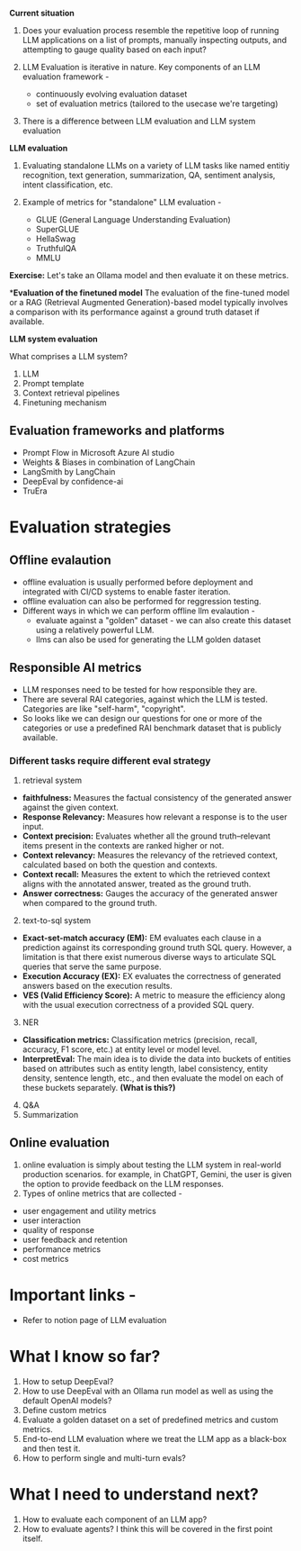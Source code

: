 **Current situation**

1. Does your evaluation process resemble the repetitive loop of running LLM applications on a list of prompts, manually inspecting outputs, and attempting to gauge quality based on each input?

2. LLM Evaluation is iterative in nature. Key components of an LLM evaluation framework - 
    - continuously evolving evaluation dataset
    - set of evaluation metrics (tailored to the usecase we're targeting)

3. There is a difference between LLM evaluation and LLM system evaluation

**LLM evaluation**
1. Evaluating standalone LLMs on a variety of LLM tasks like named entitiy recognition, text generation, summarization, QA, sentiment analysis, intent classification, etc.

2. Example of metrics for "standalone" LLM evaluation - 
    - GLUE (General Language Understanding Evaluation)
    - SuperGLUE
    - HellaSwag
    - TruthfulQA
    - MMLU

**Exercise:** Let's take an Ollama model and then evaluate it on these metrics.

***Evaluation of the finetuned model**
The evaluation of the fine-tuned model or a RAG (Retrieval Augmented Generation)-based model typically involves a comparison with its performance against a ground truth dataset if available.

**LLM system evaluation**

What comprises a LLM system?
1. LLM
2. Prompt template
3. Context retrieval pipelines
4. Finetuning mechanism

## Evaluation frameworks and platforms

- Prompt Flow in Microsoft Azure AI studio
- Weights & Biases in combination of LangChain
- LangSmith by LangChain
- DeepEval by confidence-ai
- TruEra

# Evaluation strategies

## Offline evalaution

- offline evaluation is usually performed before deployment and integrated with CI/CD systems to enable faster iteration.
- offline evaluation can also be performed for reggression testing.
- Different ways in which we can perform offline llm evalaution - 
    - evaluate against a "golden" dataset - we can also create this dataset using a relatively powerful LLM.
    - llms can also be used for generating the LLM golden dataset


## Responsible AI metrics
- LLM responses need to be tested for how responsible they are.
- There are several RAI categories, against which the LLM is tested. Categories are like "self-harm", "copyright".
- So looks like we can design our questions for one or more of the categories or use a predefined RAI benchmark dataset that is publicly available.

### Different tasks require different eval strategy
1. retrieval system
- **faithfulness:** Measures the factual consistency of the generated answer against the given context.
- **Response Relevancy:** Measures how relevant a response is to the user input.
- **Context precision:** Evaluates whether all the ground truth–relevant items present in the contexts are ranked higher or not.
- **Context relevancy:** Measures the relevancy of the retrieved context, calculated based on both the question and contexts.
- **Context recall:** Measures the extent to which the retrieved context aligns with the annotated answer, treated as the ground truth.
- **Answer correctness:** Gauges the accuracy of the generated answer when compared to the ground truth.

2. text-to-sql system
- **Exact-set-match accuracy (EM):** EM evaluates each clause in a prediction against its corresponding ground truth SQL query. However, a limitation is that there exist numerous diverse ways to articulate SQL queries that serve the same purpose.
- **Execution Accuracy (EX):** EX evaluates the correctness of generated answers based on the execution results.
- **VES (Valid Efficiency Score):** A metric to measure the efficiency along with the usual execution correctness of a provided SQL query.

3. NER
- **Classification metrics:** Classification metrics (precision, recall, accuracy, F1 score, etc.) at entity level or model level.
- **InterpretEval:** The main idea is to divide the data into buckets of entities based on attributes such as entity length, label consistency, entity density, sentence length, etc., and then evaluate the model on each of these buckets separately. **(What is this?)**

4. Q&A
5. Summarization

## Online evaluation
1. online evaluation is simply about testing the LLM system in real-world production scenarios. for example, in ChatGPT, Gemini, the user is given the option to provide feedback on the LLM responses.
2. Types of online metrics that are collected - 
- user engagement and utility metrics
- user interaction
- quality of response
- user feedback and retention
- performance metrics
- cost metrics


# Important links - 
- Refer to notion page of LLM evaluation

# What I know so far?
1. How to setup DeepEval?
2. How to use DeepEval with an Ollama run model as well as using the default OpenAI models?
3. Define custom metrics
4. Evaluate a golden dataset on a set of predefined metrics and custom metrics.
5. End-to-end LLM evaluation where we treat the LLM app as a black-box and then test it.
6. How to perform single and multi-turn evals?

# What I need to understand next?
1. How to evaluate each component of an LLM app?
2. How to evaluate agents? I think this will be covered in the first point itself.
